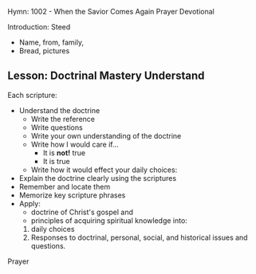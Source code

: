 Hymn: 1002 - When the Savior Comes Again
Prayer
Devotional

Introduction: Steed 
- Name, from, family, 
- Bread, pictures

Lesson: Doctrinal Mastery Understand
--- 
Each scripture: 
- Understand the doctrine
   - Write the reference
   - Write questions
   - Write your own understanding of the doctrine
   - Write how I would care if...
      - It is **not!** true 
      - It is true
   - Write how it would effect your daily choices: 
- Explain the doctrine clearly using the scriptures
- Remember and locate them
- Memorize key scripture phrases
- Apply: 
   - doctrine of Christ's gospel and
   - principles of acquiring spiritual knowledge into: 
   1. daily choices
   2. Responses to doctrinal, personal, social, and historical issues and questions.




Prayer